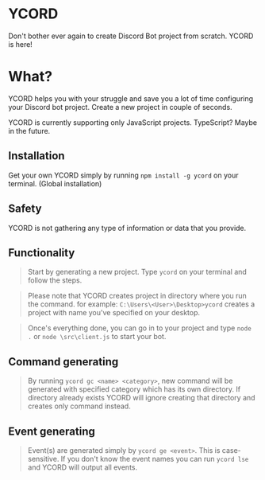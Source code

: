 # YCORD

Don't bother ever again to create Discord Bot project from scratch.
YCORD is here!

# What?

YCORD helps you with your struggle and save you a lot of time configuring your Discord bot project.
Create a new project in couple of seconds.

YCORD is currently supporting only JavaScript projects. TypeScript? Maybe in the future.

## Installation

Get your own YCORD simply by running `npm install -g ycord` on your terminal.  (Global installation)

## Safety

YCORD is not gathering any type of information or data that you provide.

## Functionality

> Start by generating a new project. Type `ycord` on your terminal and follow the steps.

> Please note that YCORD creates project in directory where you run the command.
  for example: `C:\Users\<User>\Desktop>ycord` creates a project with name you've specified on your desktop.

> Once's everything done, you can go in to your project and type `node .` or `node \src\client.js` to start your bot.

## Command generating

> By running `ycord gc <name> <category>`, new command will be generated with specified category which has its own directory.
  If directory already exists YCORD will ignore creating that directory and creates only command instead.

## Event generating

> Event(s) are generated simply by `ycord ge <event>`. This is case-sensitive.
  If you don't know the event names you can run `ycord lse` and YCORD will output all events.